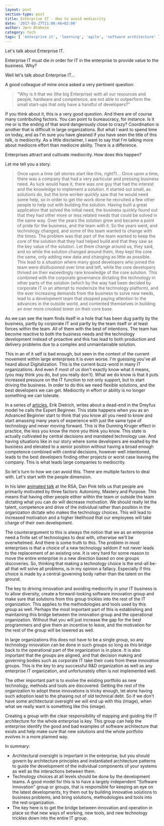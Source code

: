 ```yaml
---
layout: post
section-type: post
title: Enterprise IT - How to avoid mediocrity
date: '2017-03-27T11:06:46+02:00'
author: Jørn Ølmheim
category: tech
tags: [ 'enterprise it', 'learning', 'agile', 'software architecture' ]
---
```


Let's talk about Enterprise IT.

Enterprise IT must die in order for IT in the enterprise to provide value to the business. Why?

Well let's talk about Enterprise IT...

A good colleague of mine once asked a very pertinent question:
>"Why is it that we (the big Enterprise) with all our resources and people, hardware and competence, are not able to outperform the small start-ups that only have a handful of developers?"

If you think about it, this is a very good question. And there are of course many contributing factors. You can point to bureaucracy, for instance. Is it me or is the ending of that word dangerously close to crazy? Coordination is another that is difficult in large organizations. But what I want to spend time on today, and as I'm sure you have gleaned if you have seen the title of this talk, is mediocrity. As a little disclaimer, I want to say that I'm talking more about mediocre effort than mediocre ability. There is a difference.

Enterprises attract and cultivate mediocrity. How does this happen?

Let me tell you a story:

>Once upon a time (all stories start like this, right?)... Once upon a time, there was a company that had a very particular and pressing business need. As luck would have it, there was one guy that had the interest and the knowledge to implement a solution. It started out small, as solutions do, but the lone worker quickly saw that he would need some help, so in order to get the work done he recruited a few other people to help out with building the solution. Having built a great application that solved the initial need, the business quickly found out that they had other more or less related needs that could be solved in the same way. Over the years the solution grew and became a point of pride for the business, and the team with it. So the years went, and technology changed, and some of the team wanted to change with the times. The problem was that part of the team wanted to keep the core of the solution that they had helped build and that they saw as the key value of the solution. Let them change around us, they said, and so while the solution changed around them, they kept the core the same, only adding new data and changing as little as possible. This lead to a situation where many good developers who joined the team were disillusioned over time and left, while the core developers thrived on their exceedingly rare knowledge of the core solution. This combined with the corporate governance dictating the technology in other parts of the solution (which by the way had been decided by corporate IT in an attempt to modernize the technology platform), and the ever increasing demands from the business to solve new needs, lead to a development team that stopped paying attention to the advances in the outside world, and contented themselves in building an ever more crooked tower on their core base.

As we can see the team finds itself in a hole that has been dug partly by the business, partly by corporate IT and partly by the team itself or at least forces within the team. All of them with the best of intentions. The team has become reactive to both the business needs and the technology development instead of proactive and this has lead to both production and delivery problems due to a complex and unmaintainable solution.

This in an of it self is bad enough, but seen in the context of the current movement within large enterprises it is even worse. I'm guessing you've all heard about Digitalization. This is the current buzz-word in many IT organizations. And even if most of us don't exactly know what it means, (you may think you do, but you really don't). What we do know is that it puts increased pressure on the IT function to not only support, but to start driving the business. In order to do this we need flexible solutions, and the best developers we can get. Mediocrity in effort or ability is no longer something we can tolerate.

In a series of [articles](http://www.daedtech.com/how-developers-stop-learning-rise-of-the-expert-beginner/), Erik Dietrich, writes about a dead-end in the Dreyfus model he calls the Expert Beginner. This state happens when you as an Advanced Beginner start to think that you know all you need to know and start amassing many years of experience with just the same type of technology and never moving forward. This is the Dunning Kruger effect in practice, the less you know the more you think you know. This state is actually cultivated by central decisions and mandated technology use. And having situations like in our story where some developers are exalted by the business and elevated to a senior position without having a broad enough competence combined with central decisions, however well intentioned, leads to the best developers finding other projects or worst case leaving the company. This is what leads large companies to mediocrity.

So let's turn to how we can avoid this. There are multiple factors to deal with. Let's start with the people dimension.

In his later [animated talk](https://www.youtube.com/watch?v=u6XAPnuFjJc) at the RSA, Dan Pink tells us that people are primarily motivated by three factors: Autonomy, Mastery and Purpose. This means that having other people either within the team or outside the team dictating what you can do will decrease motivation. We should really let the talent, competence and drive of the individual rather than position in the organization dictate who makes the technology choices. This will lead to increased motivation and a higher likelihood that our employees will take charge of their own development.

The counterargument to this is always the notion that we as an enterprise need a finite set of technologies to deal with, otherwise we'll be overwhelmed. And there is some truth to this. The problem in most enterprises is that a choice of a new technology seldom if not never leads to the replacement of an existing one. It is very hard for some reason to move the entire enterprise in a new direction based on one groups discoveries. So, thinking that making a technology choice is the end-all be-all that will solve all problems, is in my opinion a fallacy. Especially if this choice is made by a central governing body rather than the talent on the ground.

The key to driving innovation and avoiding mediocrity in your IT business is to allow diversity, create a forward-looking software innovation group and make sure that solutions from this group trickles into the rest of the IT organization. This applies to the methodologies and tools used by this group as well. Perhaps the most important part of this is establishing and maintaining this bridge between the innovation group and the operational organization. Without that you will just increase the gap for the best programmers and give them an incentive to leave, and the motivation for the rest of the group will be lowered as well.

In large organizations this does not have to be a single group, so any technology innovation can be done in such groups so long as this bridge back to the operational part of the organization is in place. It is also important that the groups are aligned, and that decision making and governing bodies such as corporate IT take their cues from these innovative groups. This is the key to any successful R&D organization as well as any enterprise IT organization, and unfortunately often is not implemented well.

The other important part is to evolve the existing portfolio as new technology, methods and tools are discovered. Getting the rest of the organization to adopt these innovations is tricky enough, let alone having such adoption lead to the phasing out of old technical debt. So if we don't have some architectural oversight we will end up with this (image), when what we really want is something like this (image).

Creating a group with the clear responsibility of mapping and guiding the IT architecture for the whole enterprise is key. This group can help the enterprise identify the good and bad examples of software architecture that exists and help make sure that new solutions and the whole portfolio evolves in a more planned way.

In summary:
 * Architectural oversight is important in the enterprise, but you should govern by architecture principles and instantiated architecture patterns to guide the development of the individual components of your systems as well as the interactions between them.
 * Technology choices at all levels should be done by the development teams. A good model for this is to have a largely independent "Software Innovation" group or groups, that is responsible for keeping an eye on the latest developments, try them out by building innovative solutions to business problems, and bring solutions, methodologies and tools into the rest organization.
 * The key here is to get the bridge between innovation and operation in place so that new ways of working, new tools, and new technology trickles down into the entire IT group.
